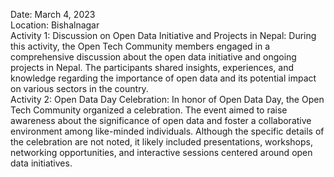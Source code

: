 Date: March 4, 2023  
Location: Bishalnagar  
Activity 1: Discussion on Open Data Initiative and Projects in Nepal: During
this activity, the Open Tech Community members engaged in a comprehensive
discussion about the open data initiative and ongoing projects in Nepal. The
participants shared insights, experiences, and knowledge regarding the
importance of open data and its potential impact on various sectors in the
country.  
Activity 2: Open Data Day Celebration: In honor of Open Data Day, the Open
Tech Community organized a celebration. The event aimed to raise awareness
about the significance of open data and foster a collaborative environment
among like-minded individuals. Although the specific details of the
celebration are not noted, it likely included presentations, workshops,
networking opportunities, and interactive sessions centered around open data
initiatives.

